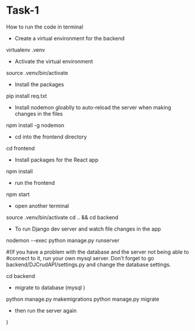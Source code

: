 # Task-1
How to run the code in terminal 
- Create a virtual environment for the backend

virtualenv .venv

- Activate the virtual environment

source .venv/bin/activate

- Install the packages
 
pip install req.txt

- Install nodemon gloablly to auto-reload the server when making changes in the files

npm install -g nodemon

- cd into the frontend directory

cd frontend

- Install packages for the React app

npm install

- run the frontend

npm start

- open another terminal

source .venv/bin/activate
cd .. && cd backend

- To run Django dev server and watch file changes in the app

nodemon --exec python manage.py runserver

#(If you have a problem with the database and the server not being able to 
#connect to it, run your own mysql server. Don’t forget to go backend/DJCrudAPI/settings.py and change the database settings.

cd backend

- migrate to database (mysql )

python manage.py makemigrations
python manage.py migrate 

- then run the server again

)



